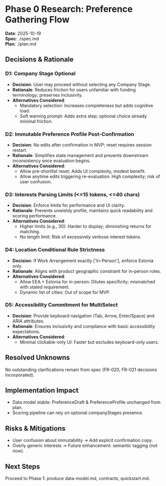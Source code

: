 # Phase 0 Research: Preference Gathering Flow

**Date**: 2025-10-19  
**Spec**: ./spec.md  
**Plan**: ./plan.md

## Decisions & Rationale

### D1: Company Stage Optional
- **Decision**: User may proceed without selecting any Company Stage.
- **Rationale**: Reduces friction for users unfamiliar with funding terminology; preserves inclusivity.
- **Alternatives Considered**:
  - Mandatory selection: Increases completeness but adds cognitive load.
  - Soft warning prompt: Adds extra step; optional choice already minimal friction.

### D2: Immutable Preference Profile Post-Confirmation
- **Decision**: No edits after confirmation in MVP; reset requires session restart.
- **Rationale**: Simplifies state management and prevents downstream inconsistency once evaluation begins.
- **Alternatives Considered**:
  - Allow pre-shortlist reset: Adds UI complexity, modest benefit.
  - Allow anytime edits triggering re-evaluation: High complexity; risk of user confusion.

### D3: Interests Parsing Limits (<=15 tokens, <=40 chars)
- **Decision**: Enforce limits for performance and UI clarity.
- **Rationale**: Prevents unwieldy profile, maintains quick readability and scoring performance.
- **Alternatives Considered**:
  - Higher limits (e.g., 30): Harder to display; diminishing returns for matching.
  - No length limit: Risk of excessively verbose interest tokens.

### D4: Location Conditional Rule Strictness
- **Decision**: If Work Arrangement exactly ['In-Person'], enforce Estonia only.
- **Rationale**: Aligns with product geographic constraint for in-person roles.
- **Alternatives Considered**:
  - Allow EEA + Estonia for in-person: Dilutes specificity; mismatched with stated requirement.
  - Dynamic list of cities: Out of scope for MVP.

### D5: Accessibility Commitment for MultiSelect
- **Decision**: Provide keyboard navigation (Tab, Arrow, Enter/Space) and ARIA attributes.
- **Rationale**: Ensures inclusivity and compliance with basic accessibility expectations.
- **Alternatives Considered**:
  - Minimal clickable-only UI: Faster but excludes keyboard-only users.

## Resolved Unknowns
No outstanding clarifications remain from spec (FR-020, FR-021 decisions incorporated).

## Implementation Impact
- Data model stable: PreferenceDraft & PreferenceProfile unchanged from plan.
- Scoring pipeline can rely on optional companyStages presence.

## Risks & Mitigations
- User confusion about immutability → Add explicit confirmation copy.
- Overly generic interests → Future enhancement: semantic tagging (not now).

## Next Steps
Proceed to Phase 1: produce data-model.md, contracts, quickstart.md.
